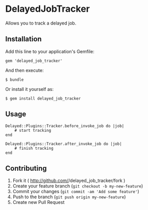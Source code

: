 # DelayedJobTracker
Allows you to track a delayed job.

## Installation

Add this line to your application's Gemfile:

    gem 'delayed_job_tracker'

And then execute:

    $ bundle

Or install it yourself as:

    $ gem install delayed_job_tracker

## Usage

    Delayed::Plugins::Tracker.before_invoke_job do |job|
        # start tracking
    end

    Delayed::Plugins::Tracker.after_invoke_job do |job|
        # finish tracking
    end

## Contributing

1. Fork it ( http://github.com/<my-github-username>/delayed_job_tracker/fork )
2. Create your feature branch (`git checkout -b my-new-feature`)
3. Commit your changes (`git commit -am 'Add some feature'`)
4. Push to the branch (`git push origin my-new-feature`)
5. Create new Pull Request
